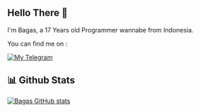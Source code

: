 
## Hello There 👋
I'm Bagas, a 17 Years old Programmer wannabe from Indonesia.

You can find me on :  

[![My Telegram](https://badges.aleen42.com/src/telegram.svg)](https://t.me/BianSepang)

## 📊 Github Stats
[![Bagas GitHub stats](https://github-readme-stats.vercel.app/api?username=stryntprjkt&count_private=true&include_all_commits=true&show_icons=true&theme=dracula)](https://github.com/stryntprjkt)
